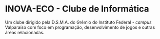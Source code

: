 <!-- ## Hi there 👋
-->

# INOVA-ECO - Clube de Informática

Um clube dirigido pela D.S.M.A. do Grêmio do Instituto Federal - _campus_ Valparaíso com foco em programação, desenvolvimento de jogos e outras áreas relacionadas.


<!--

**Here are some ideas to get you started:**

🙋‍♀️ A short introduction - what is your organization all about?
🌈 Contribution guidelines - how can the community get involved?
👩‍💻 Useful resources - where can the community find your docs? Is there anything else the community should know?
🍿 Fun facts - what does your team eat for breakfast?
🧙 Remember, you can do mighty things with the power of [Markdown](https://docs.github.com/github/writing-on-github/getting-started-with-writing-and-formatting-on-github/basic-writing-and-formatting-syntax)
-->
